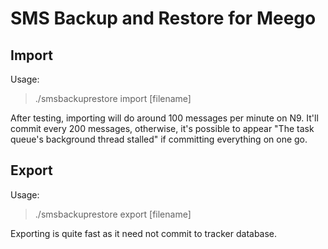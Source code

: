 # SMS Backup and Restore for Meego

## Import

Usage:

> ./smsbackuprestore import [filename]

After testing, importing will do around 100 messages per minute on N9.
It'll commit every 200 messages, otherwise, it's possible to appear "The task queue's background thread stalled" if committing everything on one go.

## Export

Usage:

>./smsbackuprestore export [filename]

Exporting is quite fast as it need not commit to tracker database.